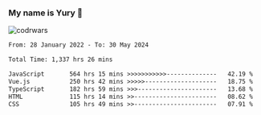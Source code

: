 ### My name is Yury 👋 
![codrwars](https://www.codewars.com/users/litury/badges/micro) 


<!--START_SECTION:waka-->

```txt
From: 28 January 2022 - To: 30 May 2024

Total Time: 1,337 hrs 26 mins

JavaScript       564 hrs 15 mins >>>>>>>>>>>--------------   42.19 %
Vue.js           250 hrs 42 mins >>>>>--------------------   18.75 %
TypeScript       182 hrs 59 mins >>>----------------------   13.68 %
HTML             115 hrs 14 mins >>-----------------------   08.62 %
CSS              105 hrs 49 mins >>-----------------------   07.91 %
```

<!--END_SECTION:waka-->

